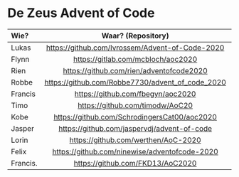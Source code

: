 # De Zeus Advent of Code

| Wie?           | Waar? (Repository)                               | Taal?      |
| :------------- | :----------------------------------------------: | ---------: |
| Lukas          | https://github.com/lvrossem/Advent-of-Code-2020  | Rust       |
| Flynn          | https://gitlab.com/mcbloch/aoc2020               | Elixir     |
| Rien           | https://github.com/rien/adventofcode2020         | Elixir     |
| Robbe          | https://github.com/Robbe7730/advent_of_code_2020 | Rust       |
| Francis        | https://github.com/fbegyn/aoc2020                | Go         |
| Timo           | https://github.com/timodw/AoC20                  | Rust       |
| Kobe           | https://github.com/SchrodingersCat00/aoc2020     | Haskell    |
| Jasper         | https://github.com/jaspervdj/advent-of-code      | Haskell    |
| Lorin          | https://github.com/werthen/AoC-2020              | TensorFlow |
| Felix          | https://github.com/ninewise/adventofcode-2020    | Shell      |
| Francis.       | https://github.com/FKD13/AoC2020                 | Erlang     |
